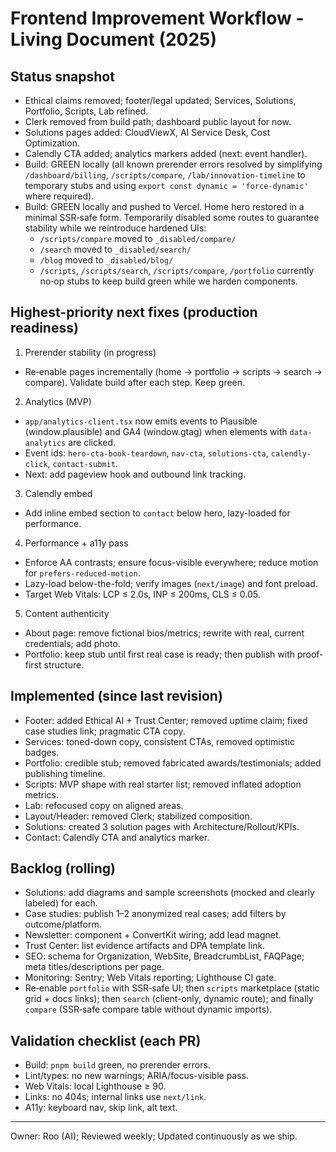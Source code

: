 # Frontend Improvement Workflow - Living Document (2025)

## Status snapshot
- Ethical claims removed; footer/legal updated; Services, Solutions, Portfolio, Scripts, Lab refined.
- Clerk removed from build path; dashboard public layout for now.
- Solutions pages added: CloudViewX, AI Service Desk, Cost Optimization.
- Calendly CTA added; analytics markers added (next: event handler).
- Build: GREEN locally (all known prerender errors resolved by simplifying `/dashboard/billing`, `/scripts/compare`, `/lab/innovation-timeline` to temporary stubs and using `export const dynamic = 'force-dynamic'` where required).
- Build: GREEN locally and pushed to Vercel. Home hero restored in a minimal SSR‑safe form. Temporarily disabled some routes to guarantee stability while we reintroduce hardened UIs:
  - `/scripts/compare` moved to `_disabled/compare/`
  - `/search` moved to `_disabled/search/`
  - `/blog` moved to `_disabled/blog/`
  - `/scripts`, `/scripts/search`, `/scripts/compare`, `/portfolio` currently no‑op stubs to keep build green while we harden components.

## Highest-priority next fixes (production readiness)
1) Prerender stability (in progress)
- Re‑enable pages incrementally (home → portfolio → scripts → search → compare). Validate build after each step. Keep green.

2) Analytics (MVP)
- `app/analytics-client.tsx` now emits events to Plausible (window.plausible) and GA4 (window.gtag) when elements with `data-analytics` are clicked.
- Event ids: `hero-cta-book-teardown`, `nav-cta`, `solutions-cta`, `calendly-click`, `contact-submit`.
- Next: add pageview hook and outbound link tracking.

3) Calendly embed
- Add inline embed section to `contact` below hero, lazy-loaded for performance.

4) Performance + a11y pass
- Enforce AA contrasts; ensure focus-visible everywhere; reduce motion for `prefers-reduced-motion`.
- Lazy-load below-the-fold; verify images (`next/image`) and font preload.
- Target Web Vitals: LCP ≤ 2.0s, INP ≤ 200ms, CLS ≤ 0.05.

5) Content authenticity
- About page: remove fictional bios/metrics; rewrite with real, current credentials; add photo.
- Portfolio: keep stub until first real case is ready; then publish with proof-first structure.

## Implemented (since last revision)
- Footer: added Ethical AI + Trust Center; removed uptime claim; fixed case studies link; pragmatic CTA copy.
- Services: toned-down copy, consistent CTAs, removed optimistic badges.
- Portfolio: credible stub; removed fabricated awards/testimonials; added publishing timeline.
- Scripts: MVP shape with real starter list; removed inflated adoption metrics.
- Lab: refocused copy on aligned areas.
- Layout/Header: removed Clerk; stabilized composition.
- Solutions: created 3 solution pages with Architecture/Rollout/KPIs.
- Contact: Calendly CTA and analytics marker.

## Backlog (rolling)
- Solutions: add diagrams and sample screenshots (mocked and clearly labeled) for each.
- Case studies: publish 1–2 anonymized real cases; add filters by outcome/platform.
- Newsletter: component + ConvertKit wiring; add lead magnet.
- Trust Center: list evidence artifacts and DPA template link.
- SEO: schema for Organization, WebSite, BreadcrumbList, FAQPage; meta titles/descriptions per page.
- Monitoring: Sentry; Web Vitals reporting; Lighthouse CI gate.
 - Re‑enable `portfolio` with SSR‑safe UI; then `scripts` marketplace (static grid + docs links); then `search` (client-only, dynamic route); and finally `compare` (SSR‑safe compare table without dynamic imports).

## Validation checklist (each PR)
- Build: `pnpm build` green, no prerender errors.
- Lint/types: no new warnings; ARIA/focus-visible pass.
- Web Vitals: local Lighthouse ≥ 90.
- Links: no 404s; internal links use `next/link`.
- A11y: keyboard nav, skip link, alt text.

---

Owner: Roo (AI); Reviewed weekly; Updated continuously as we ship.
